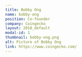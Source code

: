 ```yaml
---
title: Bobby Ong
name: bobby-ong
position: Co-founder
company: Coingecko
layout: 2018_default
modal-id: 1
thumbnail: bobby-ong.png
alt: Picture of Bobby Ong
link: https://www.coingecko.com/
---
```

